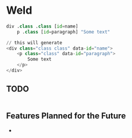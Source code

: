 # Weld



```python
div .class .class [id=name]
	p .class [id=paragraph] "Some text"

// this will generate
<div class="class class" data-id="name">
	<p class="class" data-id="paragraph">
    	Some text
    </p>
</div>
```



## TODO

```js

```



## Features Planned for the Future

* 
